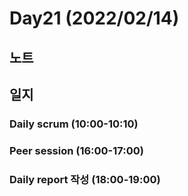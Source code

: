 # Day21 (2022/02/14)

## 노트

## 일지

### Daily scrum (10:00-10:10)

### Peer session (16:00-17:00)

### Daily report 작성 (18:00-19:00)
